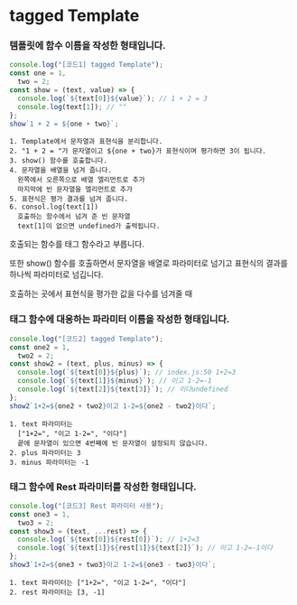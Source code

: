 # tagged Template

### 템플릿에 함수 이름을 작성한 형태입니다.

```js
console.log("[코드1] tagged Template");
const one = 1,
  two = 2;
const show = (text, value) => {
  console.log(`${text[0]}${value}`); // 1 + 2 = 3
  console.log(text[1]); // ""
};
show`1 + 2 = ${one + two}`;
```

    1. Template에서 문자열과 표현식을 분리합니다.
    2. "1 + 2 = "가 문자열이고 ${one + two}가 표현식이며 평가하면 3이 됩니다.
    3. show() 함수를 호출합니다.
    4. 문자열을 배열을 넘겨 줍니다.
      왼쪽에서 오른쪽으로 배열 엘리먼트로 추가
      마지막에 빈 문자열을 엘리먼트로 추가
    5. 표현식은 평가 결과를 넘겨 줍니다.
    6. consol.log(text[1])
      호출하는 함수에서 넘겨 준 빈 문자열
      text[1]이 없으면 undefined가 출력됩니다.

호출되는 함수를 태그 함수라고 부릅니다.

또한 show() 함수를 호출하면서 문자열을 배열로 파라미터로 넘기고 표현식의 결과를 하나씩 파라미터로 넘깁니다.

호출하는 곳에서 표현식을 평가한 값을 다수를 넘겨줄 때

### 태그 함수에 대응하는 파라미터 이름을 작성한 형태입니다.

```js
console.log("[코드2] tagged Template");
const one2 = 1,
  two2 = 2;
const show2 = (text, plus, minus) => {
  console.log(`${text[0]}${plus}`); // index.js:50 1+2=3
  console.log(`${text[1]}${minus}`); // 이고 1-2=-1
  console.log(`${text[2]}${text[3]}`); // 이다undefined
};
show2`1+2=${one2 + two2}이고 1-2=${one2 - two2}이다`;
```

    1. text 파라미터는
      ["1+2=", "이고 1-2=", "이다"]
      끝에 문자열이 있으면 4번째에 빈 문자열이 설정되지 않습니다.
    2. plus 파라미터는 3
    3. minus 파라미터는 -1

### 태그 함수에 Rest 파라미터를 작성한 형태입니다.

```js
console.log("[코드3] Rest 파라미터 사용");
const one3 = 1,
  two3 = 2;
const show3 = (text, ...rest) => {
  console.log(`${text[0]}${rest[0]}`); // 1+2=3
  console.log(`${text[1]}${rest[1]}${text[2]}`); // 이고 1-2=-1이다
};
show3`1+2=${one3 + two3}이고 1-2=${one3 - two3}이다`;
```

    1. text 파라미터는 ["1+2=", "이고 1-2=", "이다"]
    2. rest 파라미터는 [3, -1]
